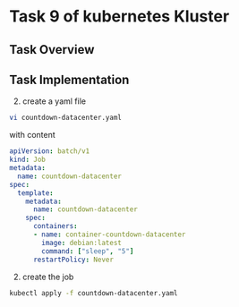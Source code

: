 # Task 9 of kubernetes Kluster

## Task Overview

## Task Implementation

2. create a yaml file 
```bash
vi countdown-datacenter.yaml
```
with content 
```yaml
apiVersion: batch/v1
kind: Job
metadata:
  name: countdown-datacenter
spec:
  template:
    metadata:
      name: countdown-datacenter
    spec:
      containers:
      - name: container-countdown-datacenter
        image: debian:latest
        command: ["sleep", "5"]
      restartPolicy: Never

```
2. create the job 
```bash
kubectl apply -f countdown-datacenter.yaml

```



